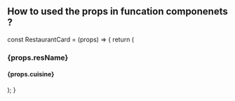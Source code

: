 ## How to used the props in funcation componenets ?

<RestaurantCard  resName="SRK Foods" cuisine="Fastfood" />

const RestaurantCard = (props) => {
return (

<div>
<h3> {props.resName}</h3>
      <h4>{props.cuisine}</h4>
</div>

);
}